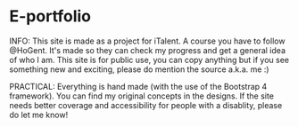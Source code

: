 # E-portfolio

INFO:
This site is made as a project for iTalent. A course you have to follow @HoGent.
It's made so they can check my progress and get a general idea of who I am.
This site is for public use, you can copy anything but if you see something new and exciting, please do mention the source a.k.a. me :)

PRACTICAL:
Everything is hand made (with the use of the Bootstrap 4 framework).
You can find my original concepts in the designs.
If the site needs better coverage and accessibility for people with a disablity, please do let me know!
